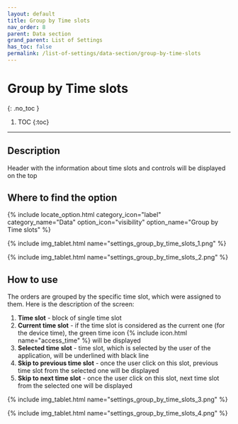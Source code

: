 ```yaml
---
layout: default
title: Group by Time slots
nav_order: 8
parent: Data section
grand_parent: List of Settings
has_toc: false
permalink: /list-of-settings/data-section/group-by-time-slots
---
```


# Group by Time slots
{: .no_toc }

1. TOC
{:toc}

---

## Description
Header with the information about time slots and controls will be displayed on the top

## Where to find the option
{% include locate_option.html category_icon="label" category_name="Data" option_icon="visibility" option_name="Group by Time slots" %}

{% include img_tablet.html name="settings_group_by_time_slots_1.png" %}

{% include img_tablet.html name="settings_group_by_time_slots_2.png" %}

## How to use
The orders are grouped by the specific time slot, which were assigned to them. Here is the description of the screen:
1. **Time slot** - block of single time slot
1. **Current time slot** - if the time slot is considered as the current one (for the device time), the green time icon <span class="text-green-200">{% include icon.html name="access_time" %}</span> will be displayed 
1. **Selected time slot** - time slot, which is selected by the user of the application, will be underlined with black line
1. **Skip to previous time slot** - once the user click on this slot, previous time slot from the selected one will be displayed
1. **Skip to next time slot** - once the user click on this slot, next time slot from the selected one will be displayed

{% include img_tablet.html name="settings_group_by_time_slots_3.png" %}

{% include img_tablet.html name="settings_group_by_time_slots_4.png" %}